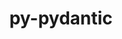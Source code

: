 ---
title: "py-pydantic"
layout: cache
categories: [package, develop-2023-08-27]
meta: {"versions": ["1.10.9"], "compilers": ["apple-clang@=14.0.0", "gcc@=11.1.0", "gcc@=11.3.0", "oneapi@=2023.2.0"], "oss": ["ubuntu20.04", "ubuntu22.04", "ventura"], "platforms": ["darwin", "linux"], "targets": ["aarch64", "ppc64le", "x86_64", "x86_64_v3"], "stacks": ["e4s", "e4s-oneapi", "e4s-power", "ml-darwin-aarch64-mps", "ml-linux-x86_64-cpu", "ml-linux-x86_64-cuda", "root"], "num_specs": 5, "num_specs_by_stack": {"root": 5, "ml-darwin-aarch64-mps": 1, "e4s-power": 1, "e4s-oneapi": 1, "e4s": 1, "ml-linux-x86_64-cuda": 1, "ml-linux-x86_64-cpu": 1}}
spec_details: [{"hash": "vc6m42dvklltnu53lazo7moazrscdkbe", "compiler": "apple-clang@=14.0.0", "versions": ["1.10.9"], "os": "ventura", "platform": "darwin", "target": "aarch64", "variants": ["build_system=python_pip", "~dotenv"], "stacks": ["root", "ml-darwin-aarch64-mps"], "size": "-", "tarball": "https://binaries.spack.io/develop-2023-08-27/build_cache/darwin-ventura-aarch64/apple-clang-14.0.0/py-pydantic-1.10.9/darwin-ventura-aarch64-apple-clang-14.0.0-py-pydantic-1.10.9-vc6m42dvklltnu53lazo7moazrscdkbe.spack"}, {"hash": "lrqbyziemrjpb7ckyvycsya3vedociwz", "compiler": "gcc@=11.1.0", "versions": ["1.10.9"], "os": "ubuntu20.04", "platform": "linux", "target": "ppc64le", "variants": ["build_system=python_pip", "~dotenv"], "stacks": ["root", "e4s-power"], "size": "-", "tarball": "https://binaries.spack.io/develop-2023-08-27/build_cache/linux-ubuntu20.04-ppc64le/gcc-11.1.0/py-pydantic-1.10.9/linux-ubuntu20.04-ppc64le-gcc-11.1.0-py-pydantic-1.10.9-lrqbyziemrjpb7ckyvycsya3vedociwz.spack"}, {"hash": "s5vpyre7o455t7j5b72fuubm7it5geti", "compiler": "oneapi@=2023.2.0", "versions": ["1.10.9"], "os": "ubuntu20.04", "platform": "linux", "target": "x86_64", "variants": ["build_system=python_pip", "~dotenv"], "stacks": ["root", "e4s-oneapi"], "size": "-", "tarball": "https://binaries.spack.io/develop-2023-08-27/build_cache/linux-ubuntu20.04-x86_64/oneapi-2023.2.0/py-pydantic-1.10.9/linux-ubuntu20.04-x86_64-oneapi-2023.2.0-py-pydantic-1.10.9-s5vpyre7o455t7j5b72fuubm7it5geti.spack"}, {"hash": "o2snm75mxod7lygfwly3haavln2bshvb", "compiler": "gcc@=11.1.0", "versions": ["1.10.9"], "os": "ubuntu20.04", "platform": "linux", "target": "x86_64_v3", "variants": ["build_system=python_pip", "~dotenv"], "stacks": ["e4s", "root"], "size": "-", "tarball": "https://binaries.spack.io/develop-2023-08-27/build_cache/linux-ubuntu20.04-x86_64_v3/gcc-11.1.0/py-pydantic-1.10.9/linux-ubuntu20.04-x86_64_v3-gcc-11.1.0-py-pydantic-1.10.9-o2snm75mxod7lygfwly3haavln2bshvb.spack"}, {"hash": "2jejre5idi53tgkfr5dcaf7dhlrrvlej", "compiler": "gcc@=11.3.0", "versions": ["1.10.9"], "os": "ubuntu22.04", "platform": "linux", "target": "x86_64_v3", "variants": ["build_system=python_pip", "~dotenv"], "stacks": ["ml-linux-x86_64-cuda", "root", "ml-linux-x86_64-cpu"], "size": "-", "tarball": "https://binaries.spack.io/develop-2023-08-27/build_cache/linux-ubuntu22.04-x86_64_v3/gcc-11.3.0/py-pydantic-1.10.9/linux-ubuntu22.04-x86_64_v3-gcc-11.3.0-py-pydantic-1.10.9-2jejre5idi53tgkfr5dcaf7dhlrrvlej.spack"}]
---